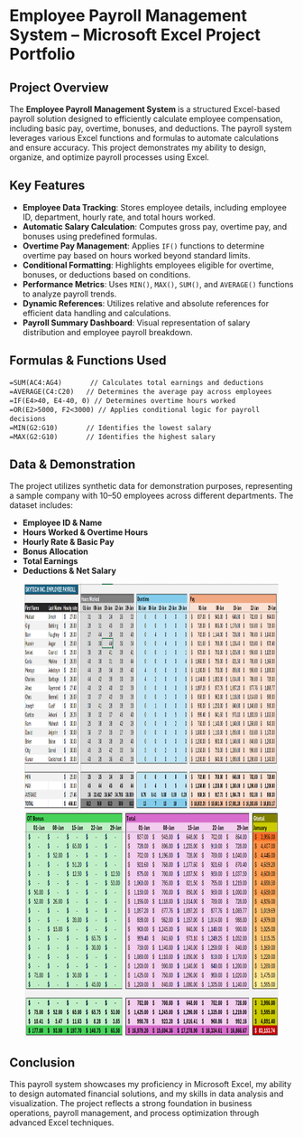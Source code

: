 # Employee Payroll Management System – Microsoft Excel Project Portfolio

## Project Overview

The **Employee Payroll Management System** is a structured Excel-based payroll solution designed to efficiently calculate employee compensation, including basic pay, overtime, bonuses, and deductions. The payroll system leverages various Excel functions and formulas to automate calculations and ensure accuracy. This project demonstrates my ability to design, organize, and optimize payroll processes using Excel.

## Key Features

- **Employee Data Tracking**: Stores employee details, including employee ID, department, hourly rate, and total hours worked.
- **Automatic Salary Calculation**: Computes gross pay, overtime pay, and bonuses using predefined formulas.
- **Overtime Pay Management**: Applies `IF()` functions to determine overtime pay based on hours worked beyond standard limits.
- **Conditional Formatting**: Highlights employees eligible for overtime, bonuses, or deductions based on conditions.
- **Performance Metrics**: Uses `MIN()`, `MAX()`, `SUM()`, and `AVERAGE()` functions to analyze payroll trends.
- **Dynamic References**: Utilizes relative and absolute references for efficient data handling and calculations.
- **Payroll Summary Dashboard**: Visual representation of salary distribution and employee payroll breakdown.

## Formulas & Functions Used

```excel
=SUM(AC4:AG4)       // Calculates total earnings and deductions
=AVERAGE(C4:C20)   // Determines the average pay across employees
=IF(E4>40, E4-40, 0) // Determines overtime hours worked
=OR(E2>5000, F2<3000) // Applies conditional logic for payroll decisions
=MIN(G2:G10)       // Identifies the lowest salary
=MAX(G2:G10)       // Identifies the highest salary
```

## Data & Demonstration

The project utilizes synthetic data for demonstration purposes, representing a sample company with 10–50 employees across different departments. The dataset includes:

- **Employee ID & Name**
- **Hours Worked & Overtime Hours**
- **Hourly Rate & Basic Pay**
- **Bonus Allocation**
- **Total Earnings**
- **Deductions & Net Salary**

<p align="center">
  <img src="im1.png"  width="450" height="400" />
  <img src="im2.png" width="450" height="400" />
</p>

## Conclusion

This payroll system showcases my proficiency in Microsoft Excel, my ability to design automated financial solutions, and my skills in data analysis and visualization. The project reflects a strong foundation in business operations, payroll management, and process optimization through advanced Excel techniques.


